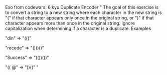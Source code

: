 Exo from codewars: 
6 kyu
Duplicate Encoder
"
The goal of this exercise is to convert a string to a new string where each character in the new string is "(" if that character appears only once in the original string, or ")" if that character appears more than once in the original string. Ignore capitalization when determining if a character is a duplicate.
Examples

"din"      =>  "((("

"recede"   =>  "()()()"

"Success"  =>  ")())())"

"(( @"     =>  "))((" 
"
